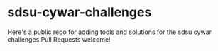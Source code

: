 # sdsu-cywar-challenges

Here's a public repo for adding tools and solutions for the sdsu cywar challenges 
Pull Requests welcome!
